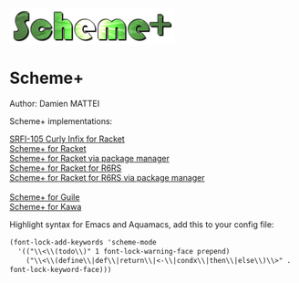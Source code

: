 ![Scheme+ by Damien Mattei](https://github.com/damien-mattei/Scheme-PLUS-for-Guile/blob/main/Scheme%2Bio_fichiers/Scheme%2B.png)

# Scheme+

Author: Damien MATTEI

Scheme+ implementations:

[SRFI-105 Curly Infix for Racket](https://github.com/damien-mattei/SRFI-105-for-Racket)\
[Scheme+ for Racket](https://github.com/damien-mattei/Scheme-PLUS-for-Racket)\
[Scheme+ for Racket via package manager](https://pkgs.racket-lang.org/package/Scheme-PLUS-for-Racket)\
[Scheme+ for Racket for R6RS](https://github.com/damien-mattei/Scheme-PLUS-for-Racket-R6RS)\
[Scheme+ for Racket for R6RS via package manager](https://pkgs.racket-lang.org/package/Scheme-PLUS-for-Racket-R6RS)\
\
[Scheme+ for Guile](https://github.com/damien-mattei/Scheme-PLUS-for-Guile)\
[Scheme+ for Kawa](https://github.com/damien-mattei/Scheme-PLUS-for-Kawa)


Highlight syntax for Emacs and Aquamacs, add this to your config file:

```
(font-lock-add-keywords 'scheme-mode
  '(("\\<\\(todo\\)" 1 font-lock-warning-face prepend)
    ("\\<\\(define\\|def\\|return\\|<-\\|condx\\|then\\|else\\)\\>" . font-lock-keyword-face)))
```





